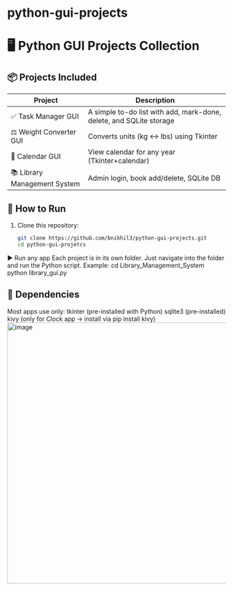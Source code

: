 # python-gui-projects
# 🖥️ Python GUI Projects Collection
## 📦 Projects Included

| Project                       | Description                                                         |
|-------------------------------|---------------------------------------------------------------------|
| ✅ Task Manager GUI          | A simple to-do list with add, mark-done, delete, and SQLite storage |
| ⚖️  Weight Converter GUI     | Converts units (kg ↔ lbs) using Tkinter                             |
| 📅 Calendar GUI              | View calendar for any year (Tkinter+calendar)                       |
| 📚 Library Management System | Admin login, book add/delete, SQLite DB                             |

## 🔧 How to Run

1. Clone this repository:
   ```bash
   git clone https://github.com/bnikhil3/python-gui-projects.git
   cd python-gui-projetcs
▶️ Run any app
    Each project is in its own folder. Just navigate into the folder and run the Python script.
    Example:
      cd Library_Management_System
      python library_gui.py
   
## 📁 Dependencies
Most apps use only:
   tkinter (pre-installed with Python)
   sqlite3 (pre-installed)
   kivy (only for Clock app → install via pip install kivy)
<img width="600" alt="image" src="https://github.com/user-attachments/assets/2c84f70c-1792-44c5-96ec-774a7969951c" />


